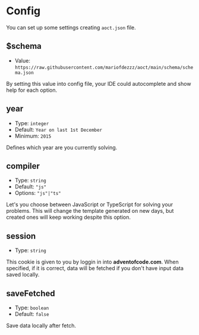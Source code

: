 # Config

You can set up some settings creating `aoct.json` file.

## $schema

- Value: `https://raw.githubusercontent.com/mariofdezzz/aoct/main/schema/schema.json`

By setting this value into config file, your IDE could autocomplete and show help for each option.

## year

- Type: `integer`
- Default: `Year on last 1st December`
- Minimum: `2015`

Defines which year are you currently solving.

## compiler

- Type: `string`
- Default: `"js"`
- Options: `"js"|"ts"`

Let's you choose between JavaScript or TypeScript for solving your problems. This will change the template generated on new days, but created ones will keep working despite this option.

## session

- Type: `string`

This cookie is given to you by loggin in into **adventofcode.com**. When specified, if it is correct, data will be fetched if you don't have input data saved locally.

## saveFetched

- Type: `boolean`
- Default: `false`

Save data locally after fetch.
